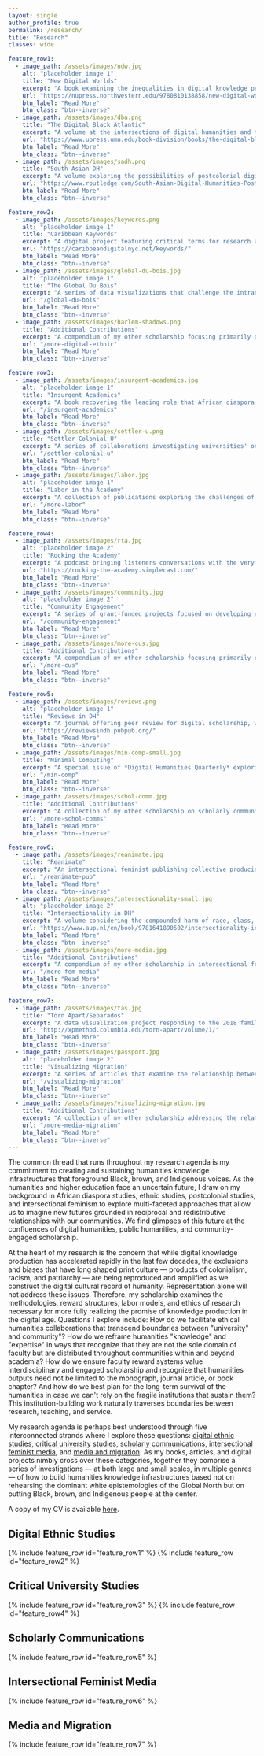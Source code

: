 ```yaml
---
layout: single
author_profile: true
permalink: /research/
title: "Research"
classes: wide

feature_row1:
  - image_path: /assets/images/ndw.jpg
    alt: "placeholder image 1"
    title: "New Digital Worlds"
    excerpt: "A book examining the inequalities in digital knowledge production and how to address them through digital humanities methods (Northwestern University Press, 2018)"
    url: "https://nupress.northwestern.edu/9780810138858/new-digital-worlds/"
    btn_label: "Read More"
    btn_class: "btn--inverse"
  - image_path: /assets/images/dba.png
    title: "The Digital Black Atlantic"
    excerpt: "A volume at the intersections of digital humanities and the African diaspora, in the Debates in the Digital Humanities series (University of Minnesota Press, 2021)"
    url: "https://www.upress.umn.edu/book-division/books/the-digital-black-atlantic"
    btn_label: "Read More"
    btn_class: "btn--inverse"  
  - image_path: /assets/images/sadh.png
    title: "South Asian DH"
    excerpt: "A volume exploring the possibilities of postcolonial digital humanities for creating social justice scholarship in South Asian studies (Routledge, 2020)"
    url: "https://www.routledge.com/South-Asian-Digital-Humanities-Postcolonial-Mediations-across-Technologys/Risam-Gairola/p/book/9780367504052"
    btn_label: "Read More"
    btn_class: "btn--inverse"

feature_row2:
  - image_path: /assets/images/keywords.png
    alt: "placeholder image 1"
    title: "Caribbean Keywords"
    excerpt: "A digital project featuring critical terms for research and pedagogy in Caribbean studies, comprised of short essays accompanied by curated lists of digital objects"
    url: "https://caribbeandigitalnyc.net/keywords/"
    btn_label: "Read More"
    btn_class: "btn--inverse"
  - image_path: /assets/images/global-du-bois.jpg
    alt: "placeholder image 1"
    title: "The Global Du Bois"
    excerpt: "A series of data visualizations that challenge the intransigent biographical narrative that W.E.B. Du Bois's investment in decolonization was a later development in his intellectual trajectory"
    url: "/global-du-bois"
    btn_label: "Read More"
    btn_class: "btn--inverse"
  - image_path: /assets/images/harlem-shadows.png
    title: "Additional Contributions"
    excerpt: "A compendium of my other scholarship focusing primarily on the practices and stakes of digital ethnic studies across multiple genres of scholarly communications"
    url: "/more-digital-ethnic"
    btn_label: "Read More"
    btn_class: "btn--inverse"

feature_row3:
  - image_path: /assets/images/insurgent-academics.jpg
    alt: "placeholder image 1"
    title: "Insurgent Academics"
    excerpt: "A book recovering the leading role that African diaspora, Latinx, indigenous, Asian American, and postcolonial scholars played in the rise of public humanities"
    url: "/insurgent-academics"
    btn_label: "Read More"
    btn_class: "btn--inverse"
  - image_path: /assets/images/settler-u.png
    title: "Settler Colonial U"
    excerpt: "A series of collaborations investigating universities' ongoing complicity in Indigenous dispossession and genocide and conversations for reparative work"
    url: "/settler-colonial-u"
    btn_label: "Read More"
    btn_class: "btn--inverse"
  - image_path: /assets/images/labor.jpg
    alt: "placeholder image 1"
    title: "Labor in the Academy"
    excerpt: "A collection of publications exploring the challenges of labor in higher education and articulating new visions for collaboration that decenter faculty \"expertise\""
    url: "/more-labor"
    btn_label: "Read More"
    btn_class: "btn--inverse"

feature_row4:
  - image_path: /assets/images/rta.jpg
    alt: "placeholder image 2"
    title: "Rocking the Academy"
    excerpt: "A podcast bringing listeners conversations with the very best truth tellers who are formulating a new vision for the future of higher education in the 21st century"
    url: "https://rocking-the-academy.simplecast.com/"
    btn_label: "Read More"
    btn_class: "btn--inverse"  
  - image_path: /assets/images/community.jpg
    alt: "placeholder image 2"
    title: "Community Engagement"
    excerpt: "A series of grant-funded projects focused on developing ethical practices for community-based collaborations and reimagining faculty reward structures"
    url: "/community-engagement"
    btn_label: "Read More"
    btn_class: "btn--inverse"
  - image_path: /assets/images/more-cus.jpg
    title: "Additional Contributions"
    excerpt: "A compendium of my other scholarship focusing primarily on critical university studies and changing practices in higher education that affect minoritized people"
    url: "/more-cus"
    btn_label: "Read More"
    btn_class: "btn--inverse"  

feature_row5:
  - image_path: /assets/images/reviews.png
    alt: "placeholder image 1"
    title: "Reviews in DH"
    excerpt: "A journal offering peer review for digital scholarship, with emphasis on critical ethnic, African diaspora, Indigenous, Latinx, Asian, and postcolonial studies"
    url: "https://reviewsindh.pubpub.org/"
    btn_label: "Read More"
    btn_class: "btn--inverse"
  - image_path: /assets/images/min-comp-small.jpg
    title: "Minimal Computing"
    excerpt: "A special issue of *Digital Humanities Quarterly* exploring the promises and limits of minimal computing, which focuses on doing what we can with what we have "
    url: "/min-comp"
    btn_label: "Read More"
    btn_class: "btn--inverse"
  - image_path: /assets/images/schol-comm.jpg
    title: "Additional Contributions"
    excerpt: "A collection of my other scholarship on scholarly communications, with an emphasis on social justice practices, citational politics, and peer review"
    url: "/more-schol-comms"
    btn_label: "Read More"
    btn_class: "btn--inverse"  

feature_row6:
  - image_path: /assets/images/reanimate.jpg
    title: "Reanimate"
    excerpt: "An intersectional feminist publishing collective producing digital editions of little-known writing by women in media industries, including Fredi Washington and Josefina Niggli "
    url: "/reanimate-pub"
    btn_label: "Read More"
    btn_class: "btn--inverse"
  - image_path: /assets/images/intersectionality-small.jpg
    alt: "placeholder image 2"
    title: "Intersectionality in DH"
    excerpt: "A volume considering the compounded harm of race, class, gender, sexuality, and nation on digital data, archives, and methodologies published by Arc Humanities Press in 2019"
    url: "https://www.aup.nl/en/book/9781641890502/intersectionality-in-digital-humanities"
    btn_label: "Read More"
    btn_class: "btn--inverse"
  - image_path: /assets/images/more-media.jpg
    title: "Additional Contributions"
    excerpt: "A compendium of my other scholarship in intersectional feminist media, including digital humanities, social media, gender and digital labor, and gender and globalization"
    url: "/more-fem-media"
    btn_label: "Read More"
    btn_class: "btn--inverse"  

feature_row7:
  - image_path: /assets/images/tas.jpg
    title: "Torn Apart/Separados"
    excerpt: "A data visualization project responding to the 2018 family separation policy instituted by the U.S. government and turning the gaze of migration data visualization on the carceral state"
    url: "http://xpmethod.columbia.edu/torn-apart/volume/1/"
    btn_label: "Read More"
    btn_class: "btn--inverse"
  - image_path: /assets/images/passport.jpg
    alt: "placeholder image 2"
    title: "Visualizing Migration"
    excerpt: "A series of articles that examine the relationship between data visualization and migration and consider the ethics of data visualization when working with vulnerable populations"
    url: "/visualizing-migration"
    btn_label: "Read More"
    btn_class: "btn--inverse"
  - image_path: /assets/images/visualizing-migration.jpg
    title: "Additional Contributions"
    excerpt: "A collection of my other scholarship addressing the relationship between media and migration, including the situated nature of migration data and selfie-taking practices of refugees"
    url: "/more-media-migration"
    btn_label: "Read More"
    btn_class: "btn--inverse"  
---
```


The common thread that runs throughout my research agenda is my commitment to creating and sustaining humanities knowledge infrastructures that foreground Black, brown, and Indigenous voices. As the humanities and higher education face an uncertain future, I draw on my background in African diaspora studies, ethnic studies, postcolonial studies, and intersectional feminism to explore multi-faceted approaches that allow us to imagine new futures grounded in reciprocal and redistributive relationships with our communities. We find glimpses of this future at the confluences of digital humanities, public humanities, and community-engaged scholarship.

At the heart of my research is the concern that while digital knowledge production has accelerated rapidly in the last few decades, the exclusions and biases that have long shaped print culture — products of colonialism, racism, and patriarchy — are being reproduced and amplified as we construct the digital cultural record of humanity. Representation alone will not address these issues. Therefore, my scholarship examines the methodologies, reward structures, labor models, and ethics of research necessary for more fully realizing the promise of knowledge production in the digital age. Questions I explore include: How do we facilitate ethical humanities collaborations that transcend boundaries between "university" and community"? How do we reframe humanities "knowledge" and "expertise" in ways that recognize that they are not the sole domain of faculty but are distributed throughout communities within and beyond academia? How do we ensure faculty reward systems value interdisciplinary and engaged scholarship and recognize that humanities outputs need not be limited to the monograph, journal article, or book chapter? And how do we best plan for the long-term survival of the humanities in case we can't rely on the fragile institutions that sustain them? This institution-building work naturally traverses boundaries between research, teaching, and service.

My research agenda is perhaps best understood through five interconnected strands where I explore these questions: [digital ethnic studies](../research#digital-ethnic-studies), [critical university studies](../research#critical-university-studies), [scholarly communications](../research#scholarly-communications), [intersectional feminist media](../research#intersectional-feminist-media), and [media and migration](../research#media-and-migration). As my books, articles, and digital projects nimbly cross over these categories, together they comprise a series of investigations — at both large and small scales, in multiple genres — of how to build humanities knowledge infrastructures based not on rehearsing the dominant white epistemologies of the Global North but on putting Black, brown, and Indigenous people at the center.

A copy of my CV is available [here](../RisamCVMarch2021.pdf).

## Digital Ethnic Studies

{% include feature_row id="feature_row1" %}
{% include feature_row id="feature_row2" %}

## Critical University Studies

{% include feature_row id="feature_row3" %}
{% include feature_row id="feature_row4" %}

## Scholarly Communications

{% include feature_row id="feature_row5" %}

## Intersectional Feminist Media

{% include feature_row id="feature_row6" %}

## Media and Migration

{% include feature_row id="feature_row7" %}
